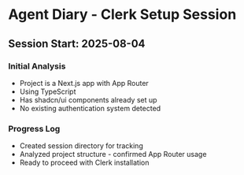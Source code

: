 # Agent Diary - Clerk Setup Session

## Session Start: 2025-08-04

### Initial Analysis
- Project is a Next.js app with App Router
- Using TypeScript
- Has shadcn/ui components already set up
- No existing authentication system detected

### Progress Log
- Created session directory for tracking
- Analyzed project structure - confirmed App Router usage
- Ready to proceed with Clerk installation